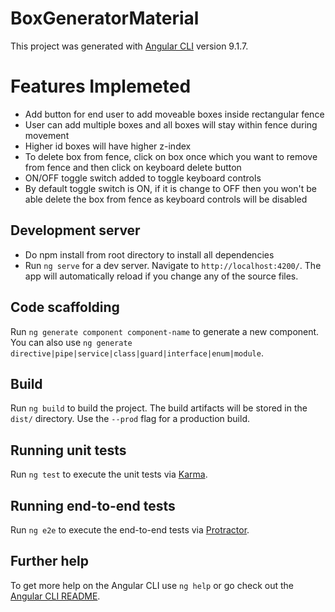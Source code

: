 # BoxGeneratorMaterial

This project was generated with [Angular CLI](https://github.com/angular/angular-cli) version 9.1.7.

# Features Implemeted

- Add button for end user to add moveable boxes inside rectangular fence
- User can add multiple boxes and all boxes will stay within fence during movement
- Higher id boxes will have higher z-index
- To delete box from fence, click on box once which you want to remove from fence and then click on keyboard delete button
- ON/OFF toggle switch added to toggle keyboard controls
- By default toggle switch is ON, if it is change to OFF then you won't be able delete the box from fence as keyboard controls will be disabled

## Development server

- Do npm install from root directory to install all dependencies
- Run `ng serve` for a dev server. Navigate to `http://localhost:4200/`. The app will automatically reload if you change any of the source files.

## Code scaffolding

Run `ng generate component component-name` to generate a new component. You can also use `ng generate directive|pipe|service|class|guard|interface|enum|module`.

## Build

Run `ng build` to build the project. The build artifacts will be stored in the `dist/` directory. Use the `--prod` flag for a production build.

## Running unit tests

Run `ng test` to execute the unit tests via [Karma](https://karma-runner.github.io).

## Running end-to-end tests

Run `ng e2e` to execute the end-to-end tests via [Protractor](http://www.protractortest.org/).

## Further help

To get more help on the Angular CLI use `ng help` or go check out the [Angular CLI README](https://github.com/angular/angular-cli/blob/master/README.md).
